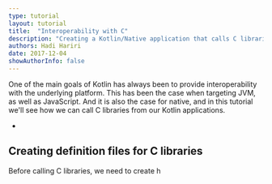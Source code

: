```yaml
---
type: tutorial
layout: tutorial
title:  "Interoperability with C"
description: "Creating a Kotlin/Native application that calls C libraries"
authors: Hadi Hariri 
date: 2017-12-04
showAuthorInfo: false
---
```



One of the main goals of Kotlin has always been to provide interoperability with the underlying platform. This has been the case when targeting JVM, as well as JavaScript. And it is also 
the case for native, and in this tutorial we'll see how we can call C libraries from our Kotlin applications.
  
* [](#)

## Creating definition files for C libraries

Before calling C libraries, we need to create h